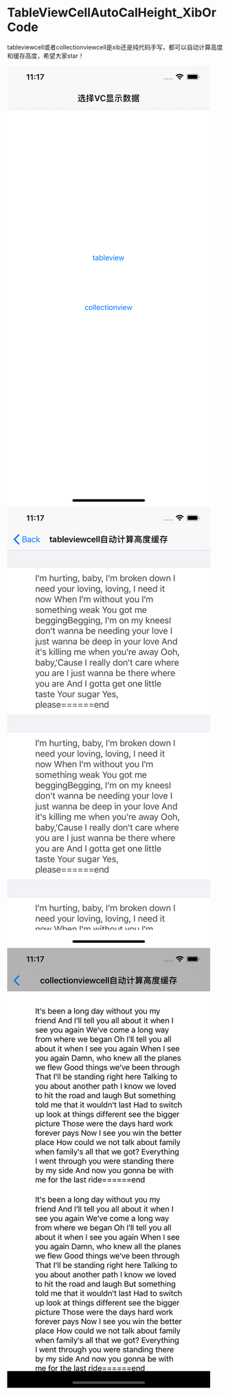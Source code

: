 # TableViewCellAutoCalHeight_XibOrCode

tableviewcell或者collectionviewcell是xib还是纯代码手写，都可以自动计算高度和缓存高度，希望大家star！

![image](https://github.com/huangping35/TableViewCellAutoCalHeight_XibOrCode/blob/master/TableViewCellAutoCalHeight/TableViewCellAutoCalHeight/screen/Simulator%20Screen%20Shot%20-%20iPhone%2011%20Pro%20Max%20-%202020-03-25%20at%2011.17.38.png)
![image](https://github.com/huangping35/TableViewCellAutoCalHeight_XibOrCode/blob/master/TableViewCellAutoCalHeight/TableViewCellAutoCalHeight/screen/Simulator%20Screen%20Shot%20-%20iPhone%2011%20Pro%20Max%20-%202020-03-25%20at%2011.17.41.png)
![image](https://github.com/huangping35/TableViewCellAutoCalHeight_XibOrCode/blob/master/TableViewCellAutoCalHeight/TableViewCellAutoCalHeight/screen/Simulator%20Screen%20Shot%20-%20iPhone%2011%20Pro%20Max%20-%202020-03-25%20at%2011.17.46.png)
